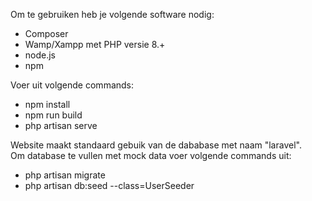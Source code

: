 Om te gebruiken heb je volgende software nodig:
- Composer
- Wamp/Xampp met PHP versie 8.+
- node.js
- npm

Voer uit volgende commands:
- npm install
- npm run build
- php artisan serve

Website maakt standaard gebuik van de dababase met naam "laravel". <br />
Om database te vullen met mock data voer volgende commands uit:
- php artisan migrate
- php artisan db:seed --class=UserSeeder

